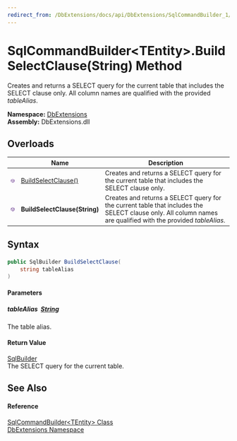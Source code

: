 ```yaml
---
redirect_from: /DbExtensions/docs/api/DbExtensions/SqlCommandBuilder_1/BuildSelectClause_1.html
---
```


SqlCommandBuilder&lt;TEntity>.BuildSelectClause(String) Method
==============================================================
Creates and returns a SELECT query for the current table that includes the SELECT clause only. All column names are qualified with the provided *tableAlias*.
  
**Namespace:** [DbExtensions][1]  
**Assembly:** DbExtensions.dll

Overloads
---------

|                  | Name                          | Description                                                                                                                                                   |
| ---------------- | ----------------------------- | ------------------------------------------------------------------------------------------------------------------------------------------------------------- |
| ![Public method] | [BuildSelectClause()][2]      | Creates and returns a SELECT query for the current table that includes the SELECT clause only.                                                                |
| ![Public method] | **BuildSelectClause(String)** | Creates and returns a SELECT query for the current table that includes the SELECT clause only. All column names are qualified with the provided *tableAlias*. |


Syntax
------

```csharp
public SqlBuilder BuildSelectClause(
	string tableAlias
)
```

#### Parameters

##### *tableAlias*  [String][3]
The table alias.

#### Return Value
[SqlBuilder][4]  
The SELECT query for the current table.

See Also
--------

#### Reference
[SqlCommandBuilder&lt;TEntity> Class][5]  
[DbExtensions Namespace][1]  

[1]: ../README.md
[2]: BuildSelectClause.md
[3]: https://learn.microsoft.com/dotnet/api/system.string
[4]: ../SqlBuilder/README.md
[5]: README.md
[Public method]: ../../icons/pubmethod.svg "Public method"